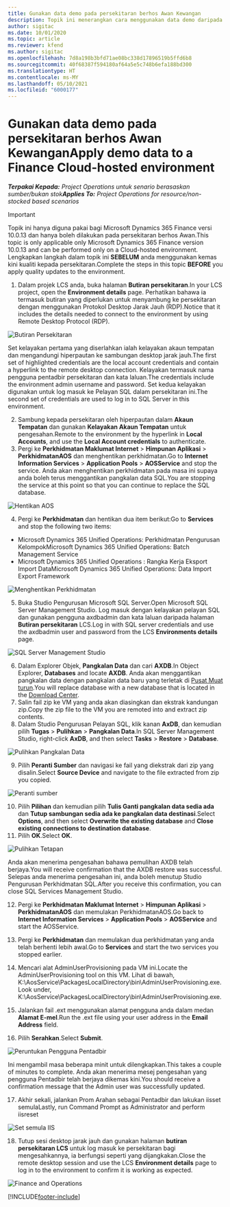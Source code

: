 ```yaml
---
title: Gunakan data demo pada persekitaran berhos Awan Kewangan
description: Topik ini menerangkan cara menggunakan data demo daripada Operasi Projek kepada Dynamics 365 Finance persekitaran berhos Awan.
author: sigitac
ms.date: 10/01/2020
ms.topic: article
ms.reviewer: kfend
ms.author: sigitac
ms.openlocfilehash: 7d8a198b3bfd71ae08bc338d17896519b5ffd6b8
ms.sourcegitcommit: 40f68387f594180af64a5e5c748b6efa188bd300
ms.translationtype: HT
ms.contentlocale: ms-MY
ms.lasthandoff: 05/10/2021
ms.locfileid: "6000177"
---
```

# <a name="apply-demo-data-to-a-finance-cloud-hosted-environment"></a><span data-ttu-id="b7ebf-103">Gunakan data demo pada persekitaran berhos Awan Kewangan</span><span class="sxs-lookup"><span data-stu-id="b7ebf-103">Apply demo data to a Finance Cloud-hosted environment</span></span>

<span data-ttu-id="b7ebf-104">_**Terpakai Kepada:** Project Operations untuk senario berasaskan sumber/bukan stok_</span><span class="sxs-lookup"><span data-stu-id="b7ebf-104">_**Applies To:** Project Operations for resource/non-stocked based scenarios_</span></span>

> [!IMPORTANT]
> <span data-ttu-id="b7ebf-105">Topik ini hanya diguna pakai bagi Microsoft Dynamics 365 Finance versi 10.0.13 dan hanya boleh dilakukan pada persekitaran berhos Awan.</span><span class="sxs-lookup"><span data-stu-id="b7ebf-105">This topic is only applicable only Microsoft Dynamics 365 Finance version 10.0.13 and can be performed only on a Cloud-hosted environment.</span></span> <span data-ttu-id="b7ebf-106">Lengkapkan langkah dalam topik ini **SEBELUM** anda menggunakan kemas kini kualiti kepada persekitaran.</span><span class="sxs-lookup"><span data-stu-id="b7ebf-106">Complete the steps in this topic **BEFORE** you apply quality updates to the environment.</span></span>

1. <span data-ttu-id="b7ebf-107">Dalam projek LCS anda, buka halaman **Butiran persekitaran**.</span><span class="sxs-lookup"><span data-stu-id="b7ebf-107">In your LCS project, open the **Environment details** page.</span></span> <span data-ttu-id="b7ebf-108">Perhatikan bahawa ia termasuk butiran yang diperlukan untuk menyambung ke persekitaran dengan menggunakan Protokol Desktop Jarak Jauh (RDP).</span><span class="sxs-lookup"><span data-stu-id="b7ebf-108">Notice that it includes the details needed to connect to the environment by using Remote Desktop Protocol (RDP).</span></span>

![Butiran Persekitaran](./media/1EnvironmentDetails.png)

<span data-ttu-id="b7ebf-110">Set kelayakan pertama yang diserlahkan ialah kelayakan akaun tempatan dan mengandungi hiperpautan ke sambungan desktop jarak jauh.</span><span class="sxs-lookup"><span data-stu-id="b7ebf-110">The first set of highlighted credentials are the local account credentials and contain a hyperlink to the remote desktop connection.</span></span> <span data-ttu-id="b7ebf-111">Kelayakan termasuk nama pengguna pentadbir persekitaran dan kata laluan.</span><span class="sxs-lookup"><span data-stu-id="b7ebf-111">The credentials include the environment admin username and password.</span></span> <span data-ttu-id="b7ebf-112">Set kedua kelayakan digunakan untuk log masuk ke Pelayan SQL dalam persekitaran ini.</span><span class="sxs-lookup"><span data-stu-id="b7ebf-112">The second set of credentials are used to log in to SQL Server in this environment.</span></span>

2. <span data-ttu-id="b7ebf-113">Sambung kepada persekitaran oleh hiperpautan dalam **Akaun Tempatan** dan gunakan **Kelayakan Akaun Tempatan** untuk pengesahan.</span><span class="sxs-lookup"><span data-stu-id="b7ebf-113">Remote to the environment by the hyperlink in **Local Accounts**, and use the **Local Account credentials** to authenticate.</span></span>
3. <span data-ttu-id="b7ebf-114">Pergi ke **Perkhidmatan Maklumat Internet** > **Himpunan Aplikasi** > **PerkhidmatanAOS** dan menghentikan perkhidmatan.</span><span class="sxs-lookup"><span data-stu-id="b7ebf-114">Go to **Internet Information Services** > **Application Pools** > **AOSService** and stop the service.</span></span> <span data-ttu-id="b7ebf-115">Anda akan menghentikan perkhidmatan pada masa ini supaya anda boleh terus menggantikan pangkalan data SQL.</span><span class="sxs-lookup"><span data-stu-id="b7ebf-115">You are stopping the service at this point so that you can continue to replace the SQL database.</span></span>

![Hentikan AOS](./media/2StopAOS.png)

4. <span data-ttu-id="b7ebf-117">Pergi ke **Perkhidmatan** dan hentikan dua item berikut:</span><span class="sxs-lookup"><span data-stu-id="b7ebf-117">Go to **Services** and stop the following two items:</span></span>

- <span data-ttu-id="b7ebf-118">Microsoft Dynamics 365 Unified Operations: Perkhidmatan Pengurusan Kelompok</span><span class="sxs-lookup"><span data-stu-id="b7ebf-118">Microsoft Dynamics 365 Unified Operations: Batch Management Service</span></span>
- <span data-ttu-id="b7ebf-119">Microsoft Dynamics 365 Unified Operations : Rangka Kerja Eksport Import Data</span><span class="sxs-lookup"><span data-stu-id="b7ebf-119">Microsoft Dynamics 365 Unified Operations: Data Import Export Framework</span></span>

![Menghentikan Perkhidmatan](./media/3StopServices.png)

5. <span data-ttu-id="b7ebf-121">Buka Studio Pengurusan Microsoft SQL Server.</span><span class="sxs-lookup"><span data-stu-id="b7ebf-121">Open Microsoft SQL Server Management Studio.</span></span> <span data-ttu-id="b7ebf-122">Log masuk dengan kelayakan pelayan SQL dan gunakan pengguna axdbadmin dan kata laluan daripada halaman **Butiran persekitaran** LCS.</span><span class="sxs-lookup"><span data-stu-id="b7ebf-122">Log in with SQL server credentials and use the axdbadmin user and password from the LCS **Environments details** page.</span></span>

![SQL Server Management Studio](./media/4SSMS.png)

6. <span data-ttu-id="b7ebf-124">Dalam Explorer Objek, **Pangkalan Data** dan cari **AXDB**.</span><span class="sxs-lookup"><span data-stu-id="b7ebf-124">In Object Explorer, **Databases** and locate **AXDB**.</span></span> <span data-ttu-id="b7ebf-125">Anda akan menggantikan pangkalan data dengan pangkalan data baru yang terletak di [Pusat Muat turun](https://download.microsoft.com/download/1/a/3/1a314bd2-b082-4a87-abdc-1ba26c92b63d/ProjOpsDemoDataFOGARelease.zip).</span><span class="sxs-lookup"><span data-stu-id="b7ebf-125">You will replace database with a new database that is located in the [Download Center](https://download.microsoft.com/download/1/a/3/1a314bd2-b082-4a87-abdc-1ba26c92b63d/ProjOpsDemoDataFOGARelease.zip).</span></span> 
7. <span data-ttu-id="b7ebf-126">Salin fail zip ke VM yang anda akan diasingkan dan ekstrak kandungan zip.</span><span class="sxs-lookup"><span data-stu-id="b7ebf-126">Copy the zip file to the VM you are remoted into and extract zip contents.</span></span>
8. <span data-ttu-id="b7ebf-127">Dalam Studio Pengurusan Pelayan SQL, klik kanan **AxDB**, dan kemudian pilih **Tugas** > **Pulihkan** > **Pangkalan Data**.</span><span class="sxs-lookup"><span data-stu-id="b7ebf-127">In SQL Server Management Studio, right-click **AxDB**, and then select **Tasks** > **Restore** > **Database**.</span></span>

![Pulihkan Pangkalan Data](./media/5RestoreDatabase.png)

9. <span data-ttu-id="b7ebf-129">Pilih **Peranti Sumber** dan navigasi ke fail yang diekstrak dari zip yang disalin.</span><span class="sxs-lookup"><span data-stu-id="b7ebf-129">Select **Source Device** and navigate to the file extracted from zip you copied.</span></span>

![Peranti sumber](./media/6SourceDevice.png)

10. <span data-ttu-id="b7ebf-131">Pilih **Pilihan** dan kemudian pilih **Tulis Ganti pangkalan data sedia ada** dan **Tutup sambungan sedia ada ke pangkalan data destinasi**.</span><span class="sxs-lookup"><span data-stu-id="b7ebf-131">Select **Options**, and then select **Overwrite the existing database** and **Close existing connections to destination database**.</span></span> 
11. <span data-ttu-id="b7ebf-132">Pilih **OK**.</span><span class="sxs-lookup"><span data-stu-id="b7ebf-132">Select **OK**.</span></span>

![Pulihkan Tetapan](./media/7RestoreSetting.png)

<span data-ttu-id="b7ebf-134">Anda akan menerima pengesahan bahawa pemulihan AXDB telah berjaya.</span><span class="sxs-lookup"><span data-stu-id="b7ebf-134">You will receive confirmation that the AXDB restore was successful.</span></span> <span data-ttu-id="b7ebf-135">Selepas anda menerima pengesahan ini, anda boleh menutup Studio Pengurusan Perkhidmatan SQL.</span><span class="sxs-lookup"><span data-stu-id="b7ebf-135">After you receive this confirmation, you can close SQL Services Management Studio.</span></span>

12. <span data-ttu-id="b7ebf-136">Pergi ke **Perkhidmatan Maklumat Internet** > **Himpunan Aplikasi** > **PerkhidmatanAOS** dan memulakan PerkhidmatanAOS.</span><span class="sxs-lookup"><span data-stu-id="b7ebf-136">Go back to **Internet Information Services** > **Application Pools** > **AOSService** and start the AOSService.</span></span>
13. <span data-ttu-id="b7ebf-137">Pergi ke **Perkhidmatan** dan memulakan dua perkhidmatan yang anda telah berhenti lebih awal.</span><span class="sxs-lookup"><span data-stu-id="b7ebf-137">Go to **Services** and start the two services you stopped earlier.</span></span>

14. <span data-ttu-id="b7ebf-138">Mencari alat AdminUserProvisioning pada VM ini.</span><span class="sxs-lookup"><span data-stu-id="b7ebf-138">Locate the AdminUserProvisioning tool on this VM.</span></span> <span data-ttu-id="b7ebf-139">Lihat di bawah, K:\AosService\PackagesLocalDirectory\bin\AdminUserProvisioning.exe.</span><span class="sxs-lookup"><span data-stu-id="b7ebf-139">Look under, K:\AosService\PackagesLocalDirectory\bin\AdminUserProvisioning.exe.</span></span>
15. <span data-ttu-id="b7ebf-140">Jalankan fail .ext menggunakan alamat pengguna anda dalam medan **Alamat E-mel**.</span><span class="sxs-lookup"><span data-stu-id="b7ebf-140">Run the .ext file using your user address in the **Email Address** field.</span></span> 
16. <span data-ttu-id="b7ebf-141">Pilih **Serahkan**.</span><span class="sxs-lookup"><span data-stu-id="b7ebf-141">Select **Submit**.</span></span>

![Peruntukan Pengguna Pentadbir](./media/8AdminUserProvisioning.png)

<span data-ttu-id="b7ebf-143">Ini mengambil masa beberapa minit untuk dilengkapkan.</span><span class="sxs-lookup"><span data-stu-id="b7ebf-143">This takes a couple of minutes to complete.</span></span> <span data-ttu-id="b7ebf-144">Anda akan menerima mesej pengesahan yang pengguna Pentadbir telah berjaya dikemas kini.</span><span class="sxs-lookup"><span data-stu-id="b7ebf-144">You should receive a confirmation message that the Admin user was successfully updated.</span></span>

17. <span data-ttu-id="b7ebf-145">Akhir sekali, jalankan Prom Arahan sebagai Pentadbir dan lakukan iisset semula</span><span class="sxs-lookup"><span data-stu-id="b7ebf-145">Lastly, run Command Prompt as Administrator and perform iisreset</span></span>

![Set semula IIS](./media/9IISReset.png)

18. <span data-ttu-id="b7ebf-147">Tutup sesi desktop jarak jauh dan gunakan halaman **butiran persekitaran LCS** untuk log masuk ke persekitaran bagi mengesahkannya, ia berfungsi seperti yang dijangkakan.</span><span class="sxs-lookup"><span data-stu-id="b7ebf-147">Close the remote desktop session and use the LCS **Environment details** page to log in to the environment to confirm it is working as expected.</span></span>

![Finance and Operations](./media/10FinanceAndOperations.png)


[!INCLUDE[footer-include](../includes/footer-banner.md)]